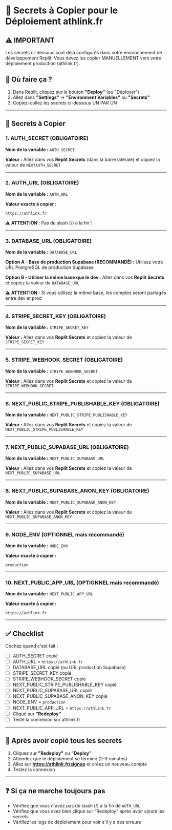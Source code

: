 # 🔑 Secrets à Copier pour le Déploiement athlink.fr

## ⚠️ IMPORTANT
Les secrets ci-dessous sont déjà configurés dans votre environnement de développement Replit.
Vous devez les copier MANUELLEMENT vers votre déploiement production (athlink.fr).

## 📍 Où faire ça ?

1. Dans Replit, cliquez sur le bouton **"Deploy"** (ou "Déployer")
2. Allez dans **"Settings"** → **"Environment Variables"** ou **"Secrets"**
3. Copiez-collez les secrets ci-dessous UN PAR UN

---

## 🔐 Secrets à Copier

### 1. AUTH_SECRET (OBLIGATOIRE)
**Nom de la variable :** `AUTH_SECRET`

**Valeur :** Allez dans vos **Replit Secrets** (dans la barre latérale) et copiez la valeur de `NEXTAUTH_SECRET`

---

### 2. AUTH_URL (OBLIGATOIRE)
**Nom de la variable :** `AUTH_URL`

**Valeur exacte à copier :**
```
https://athlink.fr
```
⚠️ **ATTENTION** : Pas de slash (/) à la fin !

---

### 3. DATABASE_URL (OBLIGATOIRE)
**Nom de la variable :** `DATABASE_URL`

**Option A - Base de production Supabase (RECOMMANDÉ) :**
Utilisez votre URL PostgreSQL de production Supabase

**Option B - Utiliser la même base que le dev :**
Allez dans vos **Replit Secrets** et copiez la valeur de `DATABASE_URL`

⚠️ **ATTENTION** : Si vous utilisez la même base, les comptes seront partagés entre dev et prod

---

### 4. STRIPE_SECRET_KEY (OBLIGATOIRE)
**Nom de la variable :** `STRIPE_SECRET_KEY`

**Valeur :** Allez dans vos **Replit Secrets** et copiez la valeur de `STRIPE_SECRET_KEY`

---

### 5. STRIPE_WEBHOOK_SECRET (OBLIGATOIRE)
**Nom de la variable :** `STRIPE_WEBHOOK_SECRET`

**Valeur :** Allez dans vos **Replit Secrets** et copiez la valeur de `STRIPE_WEBHOOK_SECRET`

---

### 6. NEXT_PUBLIC_STRIPE_PUBLISHABLE_KEY (OBLIGATOIRE)
**Nom de la variable :** `NEXT_PUBLIC_STRIPE_PUBLISHABLE_KEY`

**Valeur :** Allez dans vos **Replit Secrets** et copiez la valeur de `NEXT_PUBLIC_STRIPE_PUBLISHABLE_KEY`

---

### 7. NEXT_PUBLIC_SUPABASE_URL (OBLIGATOIRE)
**Nom de la variable :** `NEXT_PUBLIC_SUPABASE_URL`

**Valeur :** Allez dans vos **Replit Secrets** et copiez la valeur de `NEXT_PUBLIC_SUPABASE_URL`

---

### 8. NEXT_PUBLIC_SUPABASE_ANON_KEY (OBLIGATOIRE)
**Nom de la variable :** `NEXT_PUBLIC_SUPABASE_ANON_KEY`

**Valeur :** Allez dans vos **Replit Secrets** et copiez la valeur de `NEXT_PUBLIC_SUPABASE_ANON_KEY`

---

### 9. NODE_ENV (OPTIONNEL mais recommandé)
**Nom de la variable :** `NODE_ENV`

**Valeur exacte à copier :**
```
production
```

---

### 10. NEXT_PUBLIC_APP_URL (OPTIONNEL mais recommandé)
**Nom de la variable :** `NEXT_PUBLIC_APP_URL`

**Valeur exacte à copier :**
```
https://athlink.fr
```

---

## ✅ Checklist

Cochez quand c'est fait :

- [ ] AUTH_SECRET copié
- [ ] AUTH_URL = `https://athlink.fr`
- [ ] DATABASE_URL copié (ou URL production Supabase)
- [ ] STRIPE_SECRET_KEY copié
- [ ] STRIPE_WEBHOOK_SECRET copié
- [ ] NEXT_PUBLIC_STRIPE_PUBLISHABLE_KEY copié
- [ ] NEXT_PUBLIC_SUPABASE_URL copié
- [ ] NEXT_PUBLIC_SUPABASE_ANON_KEY copié
- [ ] NODE_ENV = `production`
- [ ] NEXT_PUBLIC_APP_URL = `https://athlink.fr`
- [ ] Cliqué sur **"Redeploy"**
- [ ] Testé la connexion sur athlink.fr

---

## 🎯 Après avoir copié tous les secrets

1. Cliquez sur **"Redeploy"** ou **"Deploy"**
2. Attendez que le déploiement se termine (2-3 minutes)
3. Allez sur **https://athlink.fr/signup** et créez un nouveau compte
4. Testez la connexion

---

## ❓ Si ça ne marche toujours pas

- Vérifiez que vous n'avez pas de slash (/) à la fin de `AUTH_URL`
- Vérifiez que vous avez bien cliqué sur "Redeploy" après avoir ajouté les secrets
- Vérifiez les logs de déploiement pour voir s'il y a des erreurs
